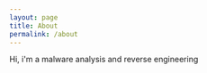 ```yaml
---
layout: page
title: About
permalink: /about
---
```


Hi, i'm a malware analysis and reverse engineering 
